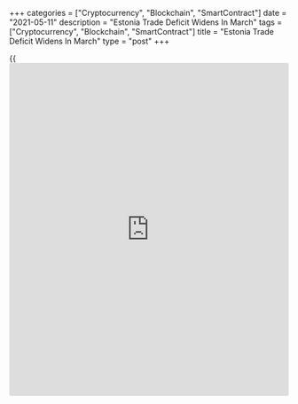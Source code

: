 +++
categories = ["Cryptocurrency", "Blockchain", "SmartContract"]
date = "2021-05-11"
description = "Estonia Trade Deficit Widens In March"
tags = ["Cryptocurrency", "Blockchain", "SmartContract"]
title = "Estonia Trade Deficit Widens In March"
type = "post"
+++

{{<iframe id="large-banner" src="https://www.bounty.group/#slide=9.0" width="100%" height="600" scrolling="no" style="border: 0px solid rgb(216, 221, 230); border-radius: 3px;">}}

Estonia's trade deficit increased in March, figures from Statistics
Estonia showed on Tuesday.

The trade deficit widened to EUR 186 million in March from EUR 152
million in the same month last year. In February, the trade deficit was
EUR 70 million.

Exports grew 19.0 percent year-on-year in March, following a 16.0
percent rise in February.

Imports accelerated 20.0 percent yearly in March, following a 10.0
percent growth in the previous month.

Higher prices of materials and increased volumes had a significant
impact on trade growth, Evelin Puura, leading analyst at Statistics
Estonia, said.

"The exports of goods of Estonian origin grew by as much as 28%, while
re-exports stayed at the same level," Puura added.

For comments and feedback [contact](https://www.playgroundfx.com/contact/): editorial@rtt[news](https://www.letsplayfx.com/blog/forex-news-website/).com

[Economic News][1]

 **What parts of the world are seeing the best (and worst) economic
performances lately? Click[here][2] to check out our [Econ Scorecard][2]
and find out! See up-to-the-moment [ranking](https://www.playgroundfx.com/blog/crypto-exchange-ranking/)s for the best and worst
performers in [GDP][2], [unemployment rate][3], [inflation][4] and much
more.**

   1. www.rtt[news](https://www.letsplayfx.com/blog/forex-news-website/).com/Content/EconomicNews.aspx
   2. www.rtt[news](https://www.letsplayfx.com/blog/forex-news-website/).com/economic-scorecard/world-rank/GDP/highest-performance.aspx
   3. www.rtt[news](https://www.letsplayfx.com/blog/forex-news-website/).com/economic-scorecard/world-rank/unemployment-rate/lowest-performance.aspx
   4. www.rtt[news](https://www.letsplayfx.com/blog/forex-news-website/).com/economic-scorecard/world-rank/CPI/highest-performance.aspx